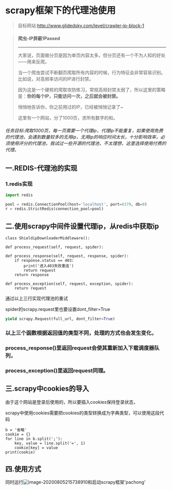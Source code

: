 # 					scrapy框架下的代理池使用

> 目标网站:http://www.glidedsky.com/level/crawler-ip-block-1

> #### 爬虫-IP屏蔽1**Passed**
>
> ------
>
> 大家说，页面做分页是因为单页内容太多。但分页还有一个不为人知的好处——用来反爬。
>
> 当一个爬虫尝试不断翻页爬取所有内容的时候，行为特征会非常容易识别。比如说，对高频率访问的IP进行封禁。
>
> 因为这是一个硬核的爬取攻防练习，常规高频封禁太弱了，所以这里的策略是：**你的每个IP，只能访问一次，之后就会被封禁。**
>
> 悄悄地告诉你，你之前用过的IP，已经被悄悄记录了~
>
> 这里有一个网站，分了1000页，求所有数字的和。



###### 任务目标:爬取1000页，每一页需要一个代理ip，代理ip不能重复，如果使用免费的代理池，会遇到数量较多的无用ip，无用ip的响应时间太长，十分影响效率，必须使用评分的代理池，我试过一些开源的代理池，不太理想，这里选择使用付费的代理。

### 

## 一.REDIS-代理池的实现

### 1.redis实现

```python
import redis
```

```python
pool = redis.ConnectionPool(host='localhost', port=6379, db=0)
r = redis.StrictRedis(connection_pool=pool)
```



## 二.使用scrapy中间件设置代理ip，从redis中获取ip

```
class ShieldipDownloaderMiddleware():
```

```
def process_request(self, request, spider):
```

```
def process_response(self, request, response, spider):
    if response.status == 403:
        print('进入403失败重连')
        return request
    return response
```

```
def process_exception(self, request, exception, spider):
    return request
```

通过以上三行实现代理池的重试

spider的scrapy.request里也要设置dont_filter=True

```python
yield scrapy.Request(full_url, dont_filter=True)
```



### 以上三个函数根据返回值的类型不同，处理的方式也会发生变化， 

### process_response()里返回request会使其重新加入下载调度器队列，

### process_exception()里返回request同理。



## 三.scrapy中cookies的导入

由于这个网站是登录后使用的，所以要插入cookies保持登录状态，

scrapy中使用cookies需要把cookies的类型转换成为字典类型，可以使用这段代码

```
b = '省略'
cookie = {}
for line in b.split(';'):
    key, value = line.split('=', 1)
    cookie[key] = value
print(cookie)
```



## 四.使用方式

同时运行![image-20200805215738910](C:\Users\pc_gulang\AppData\Roaming\Typora\typora-user-images\image-20200805215738910.png)和启动scrapy框架'pachong'